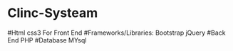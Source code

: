 # Clinc-Systeam
#Html css3 For Front End
#Frameworks/Libraries: Bootstrap jQuery
#Back End PHP
#Database MYsql



